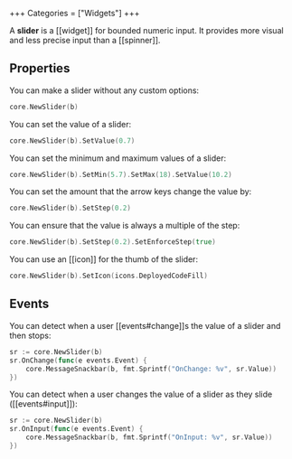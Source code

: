 +++
Categories = ["Widgets"]
+++

A **slider** is a [[widget]] for bounded numeric input. It provides more visual and less precise input than a [[spinner]].

## Properties

You can make a slider without any custom options:

```Go
core.NewSlider(b)
```

You can set the value of a slider:

```Go
core.NewSlider(b).SetValue(0.7)
```

You can set the minimum and maximum values of a slider:

```Go
core.NewSlider(b).SetMin(5.7).SetMax(18).SetValue(10.2)
```

You can set the amount that the arrow keys change the value by:

```Go
core.NewSlider(b).SetStep(0.2)
```

You can ensure that the value is always a multiple of the step:

```Go
core.NewSlider(b).SetStep(0.2).SetEnforceStep(true)
```

You can use an [[icon]] for the thumb of the slider:

```Go
core.NewSlider(b).SetIcon(icons.DeployedCodeFill)
```

## Events

You can detect when a user [[events#change]]s the value of a slider and then stops:

```Go
sr := core.NewSlider(b)
sr.OnChange(func(e events.Event) {
    core.MessageSnackbar(b, fmt.Sprintf("OnChange: %v", sr.Value))
})
```

You can detect when a user changes the value of a slider as they slide ([[events#input]]):

```Go
sr := core.NewSlider(b)
sr.OnInput(func(e events.Event) {
    core.MessageSnackbar(b, fmt.Sprintf("OnInput: %v", sr.Value))
})
```
